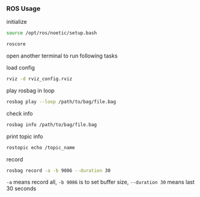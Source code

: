 ### ROS Usage

initialize

```bash
source /opt/ros/noetic/setup.bash
```

```bash
roscore
```

open another terminal to run following tasks

load config

```bash
rviz -d rviz_config.rviz 
```

play rosbag in loop

```bash
rosbag play --loop /path/to/bag/file.bag
```

check info

```bash
rosbag info /path/to/bag/file.bag 
```

print topic info

```bash
rostopic echo /topic_name
```

record

```bash
rosbag record -a -b 9086 --duration 30
```

`-a` means record all, `-b 9086` is to set buffer size, `--duration 30` means last 30 seconds



